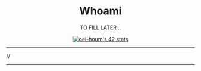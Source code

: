 <h1 align="center">Whoami</h1>

<p align="center">
TO FILL LATER ..
</p>

 <div align="center">

 [![oel-houm's 42 stats](https://badge.mediaplus.ma/greenbinary/oel-houm)](https://github.com/oakoudad/badge42)
 
</div>

 ---
 
//

 ---
